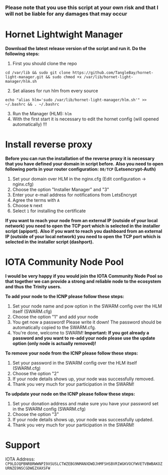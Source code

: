 ### Please note that you use this script at your own risk and that I will not be liable for any damages that may occur ###


# Hornet Lightwight Manager #

**Download the latest release version of the script and run it. Do the following steps:**

1. First you should clone the repo
```shell
cd /var/lib && sudo git clone https://github.com/TangleBay/hornet-light-manager.git && sudo chmod +x /var/lib/hornet-light-manager/hlm.sh
```
2. Set aliases for run hlm from every source
```shell
echo "alias hlm='sudo /var/lib/hornet-light-manager/hlm.sh'" >> ~/.bashrc && . ~/.bashrc
```
3. Run the Manager (HLM): `hlm`
4. With the first start it is necessary to edit the hornet config (will opened automatically) !!!


# Install reverse proxy #

**Before you can run the installation of the reverse proxy it is necessary that you have defined your domain in script before.**
**Also you need to open following ports in your router configuration: `80/TCP` (Letsencrypt-Auth)**

1. Set your domain over HLM in the nginx.cfg (Edit configuration -> nginx.cfg)
2. Choose the option "Installer Manager" and "3"
3. Enter your e-mail address for notifications from LetsEncrypt
4. Agree the terms with `A`
5. Choose `N` next
6. Select `1` for installing the certificate

**If you want to reach your node from an external IP (outside of your local network) you need to open the TCP port which is selected in the installer script (apiport).**
**Also if you want to reach you dashboard from an external IP (outside of your local network) you need to open the TCP port which is selected in the installer script (dashport).**


# IOTA Community Node Pool #

**I would be very happy if you would join the IOTA Community Node Pool so that together we can provide a strong and reliable node to the ecosystem and thus the Trinity users.**

**To add your node to the ICNP please follow these steps:**
1. Set your node name and pow option in the SWARM config over the HLM itself (SWARM.cfg)
2. Choose the option "1" and add your node
3. You get now a password! Please write it down! The password should be automatically copied to the SWARM.cfg.
4. You're done, welcome to SWARM!
**Important: If you got already a password and you want to re-add your node please use the update option (only node is actually removed)!**

**To remove your node from the ICNP please follow these steps:**
1. Set your password in the SWARM config over the HLM itself (SWARM.cfg)
2. Choose the option "2"
3. If your node details shows up, your node was successfully removed.
4. Thank you very much for your participation in the SWARM!

**To udpdate your node on the ICNP please follow these steps:**
1. Set your donation address and make sure you have your password set in the SWARM config (SWARM.cfg)
2. Choose the option "3"
3. If your node details shows up, your node was successfully updated.
4. Thank you very much for your participation in the SWARM!


# Support #

IOTA Address: `CP9LDJQPBNRBRWWNPI9XSUSLCTWZEBG9NMANXDWDJHMFSHSBVRIWGKVOCFWVETVBWBAKOZURNZE9NSCGDWEZXAXSFW`
